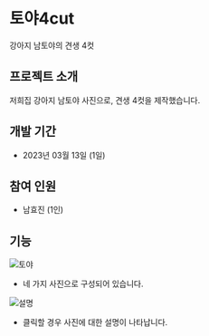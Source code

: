 # 토야4cut
강아지 남토야의 견생 4컷

## 프로젝트 소개
저희집 강아지 남토야 사진으로, 견생 4컷을 제작했습니다.

## 개발 기간
* 2023년 03월 13일 (1일)

## 참여 인원
* 남효진 (1인)

## 기능
![토야](https://user-images.githubusercontent.com/119614835/224549180-7c5807d0-e8f8-4951-9314-8e0419280944.JPG)
* 네 가지 사진으로 구성되어 있습니다.

![설명](https://user-images.githubusercontent.com/119614835/224548955-5fb98ae5-20ca-4f06-a99a-566f66c37818.JPG)
* 클릭할 경우 사진에 대한 설명이 나타납니다.
